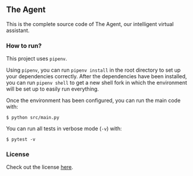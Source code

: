 ## The Agent

This is the complete source code of The Agent, our intelligent virtual assistant.

### How to run?

This project uses `pipenv`.

Using `pipenv`, you can run `pipenv install` in the root directory to set up your dependencies correctly. After the dependencies have been installed, you can run `pipenv shell` to get a new shell fork in which the environment will be set up to easily run everything.

Once the environment has been configured, you can run the main code with:

```console
$ python src/main.py
```

You can run all tests in verbose mode (`-v`) with:

```console
$ pytest -v
```

### License

Check out the license [here](LICENSE).
